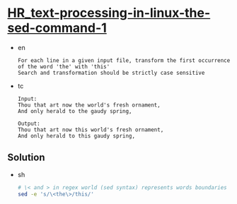 # [HR_text-processing-in-linux-the-sed-command-1](https://www.hackerrank.com/challenges/text-processing-in-linux-the-sed-command-1)

* en

  ```en
  For each line in a given input file, transform the first occurrence of the word 'the' with 'this'
  Search and transformation should be strictly case sensitive
  ```

* tc

  ```tc
  Input:
  Thou that art now the world's fresh ornament,
  And only herald to the gaudy spring,

  Output:
  Thou that art now this world's fresh ornament,
  And only herald to this gaudy spring,
  ```

## Solution

* sh

  ```sh
  # \< and > in regex world (sed syntax) represents words boundaries
  sed -e 's/\<the\>/this/'
  ```
